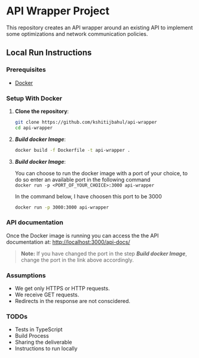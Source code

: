 # API Wrapper Project

This repository creates an API wrapper around an existing API to implement some optimizations and network communication policies.

## Local Run Instructions

### Prerequisites
- [Docker](https://www.docker.com/)

### Setup With Docker

1. **Clone the repository**:
   ```sh
   git clone https://github.com/kshitijbahul/api-wrapper
   cd api-wrapper
2. ***Build docker Image***:
   ```sh
   docker build -f Dockerfile -t api-wrapper .
3. ***Build docker Image***: 
    
    You can choose to run the docker image with a port of your choice, to do so enter an available port in  the following command  
    ```docker run -p <PORT_OF_YOUR_CHOICE>:3000 api-wrapper```
    
    In the command below, I have choosen this port to be 3000
    ```sh 
   docker run -p 3000:3000 api-wrapper
### API documentation

Once the Docker image is running you can access the 
the API documentation at: [http://localhost:3000/api-docs/](http://localhost:3000/api-docs/)

> **Note:** If you have changed the port in the step ***Build docker Image***, change the port in the link above accordingly.

### Assumptions 
- We get only HTTPS or HTTP requests.
- We receive GET requests.
- Redirects in the response are not conscidered.

### TODOs 
- Tests in TypeScript
- Build Process
- Sharing the deliverable
- Instructions to run locally



